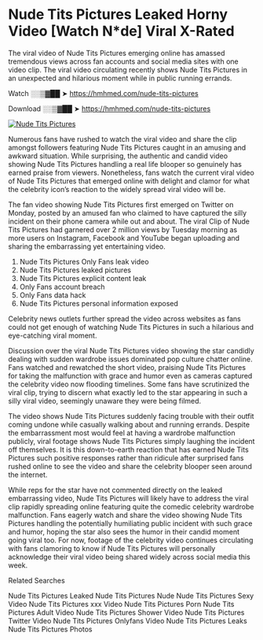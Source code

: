 ﻿# Nude Tits Pictures Leaked Horny Video [Watch N*de] Viral X-Rated

The viral video of ﻿Nude Tits Pictures emerging online has amassed tremendous views across fan accounts and social media sites with one video clip. The viral video circulating recently shows ﻿Nude Tits Pictures in an unexpected and hilarious moment while in public running errands. 

Watch ░░▒▓██ ➤ https://hmhmed.com/nude-tits-pictures

Download ░░▒▓██ ➤ https://hmhmed.com/nude-tits-pictures

[![Nude Tits Pictures](https://i.imgur.com/dJHk4Zq.gif)](https://hmhmed.com/nude-tits-pictures)

Numerous fans have rushed to watch the viral video and share the clip amongst followers featuring ﻿Nude Tits Pictures caught in an amusing and awkward situation. While surprising, the authentic and candid video showing ﻿Nude Tits Pictures handling a real life blooper so genuinely has earned praise from viewers. Nonetheless, fans watch the current viral video of ﻿Nude Tits Pictures that emerged online with delight and clamor for what the celebrity icon’s reaction to the widely spread viral video will be.

The fan video showing ﻿Nude Tits Pictures first emerged on Twitter on Monday, posted by an amused fan who claimed to have captured the silly incident on their phone camera while out and about. The viral Clip of ﻿Nude Tits Pictures had garnered over 2 million views by Tuesday morning as more users on Instagram, Facebook and YouTube began uploading and sharing the embarrassing yet entertaining video. 

1. ﻿Nude Tits Pictures Only Fans leak video
2. ﻿Nude Tits Pictures leaked pictures
3. ﻿Nude Tits Pictures explicit content leak
4. Only Fans account breach
5. Only Fans data hack
6. ﻿Nude Tits Pictures personal information exposed

Celebrity news outlets further spread the video across websites as fans could not get enough of watching ﻿Nude Tits Pictures in such a hilarious and eye-catching viral moment. 

Discussion over the viral ﻿Nude Tits Pictures video showing the star candidly dealing with sudden wardrobe issues dominated pop culture chatter online. Fans watched and rewatched the short video, praising ﻿Nude Tits Pictures for taking the malfunction with grace and humor even as cameras captured the celebrity video now flooding timelines. Some fans have scrutinized the viral clip, trying to discern what exactly led to the star appearing in such a silly viral video, seemingly unaware they were being filmed.

The video shows ﻿Nude Tits Pictures suddenly facing trouble with their outfit coming undone while casually walking about and running errands. Despite the embarrassment most would feel at having a wardrobe malfunction publicly, viral footage shows ﻿Nude Tits Pictures simply laughing the incident off themselves. It is this down-to-earth reaction that has earned ﻿Nude Tits Pictures such positive responses rather than ridicule after surprised fans rushed online to see the video and share the celebrity blooper seen around the internet.  

While reps for the star have not commented directly on the leaked embarrassing video, ﻿Nude Tits Pictures will likely have to address the viral clip rapidly spreading online featuring quite the comedic celebrity wardrobe malfunction. Fans eagerly watch and share the video showing ﻿Nude Tits Pictures handling the potentially humiliating public incident with such grace and humor, hoping the star also sees the humor in their candid moment going viral too. For now, footage of the celebrity video continues circulating with fans clamoring to know if ﻿Nude Tits Pictures will personally acknowledge their viral video being shared widely across social media this week.

Related Searches

﻿Nude Tits Pictures Leaked
﻿Nude Tits Pictures Nude
﻿Nude Tits Pictures Sexy Video
﻿Nude Tits Pictures xxx Video
﻿Nude Tits Pictures Porn
﻿Nude Tits Pictures Adult Video
﻿Nude Tits Pictures Shower Video
﻿Nude Tits Pictures Twitter Video
﻿Nude Tits Pictures Onlyfans Video
﻿Nude Tits Pictures Leaks
﻿Nude Tits Pictures Photos